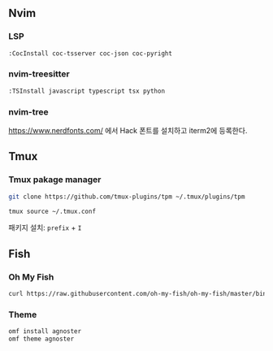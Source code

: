## Nvim
### LSP
```sh
:CocInstall coc-tsserver coc-json coc-pyright
```

### nvim-treesitter
```sh
:TSInstall javascript typescript tsx python
```

### nvim-tree
https://www.nerdfonts.com/ 에서 Hack 폰트를 설치하고 iterm2에 등록한다.

## Tmux
### Tmux pakage manager
```sh
git clone https://github.com/tmux-plugins/tpm ~/.tmux/plugins/tpm
```

```sh
tmux source ~/.tmux.conf
```

패키지 설치: `prefix` + `I`

## Fish
### Oh My Fish
```sh
curl https://raw.githubusercontent.com/oh-my-fish/oh-my-fish/master/bin/install | fish
```

### Theme
```sh
omf install agnoster
omf theme agnoster
```
